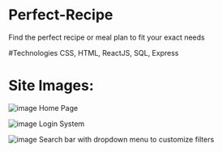 # Perfect-Recipe
Find the perfect recipe or meal plan to fit your exact needs

#Technologies
CSS, HTML, ReactJS, SQL, Express

# Site Images:

![image](https://user-images.githubusercontent.com/73730967/188506169-0287a7ff-db04-470b-87a0-ab88bf537383.png)
Home Page

![image](https://user-images.githubusercontent.com/73730967/188506062-e046cf06-cea4-4db7-b023-8af07d4e47ba.png)
Login System

![image](https://user-images.githubusercontent.com/73730967/189562796-93fb68b0-1d82-4a76-b805-7ef6e62bfcf9.png)
Search bar with dropdown menu to customize filters


